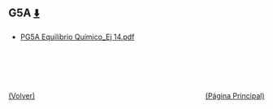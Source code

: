 
<html>
<body>
<h2>G5A <a href="https://downgit.github.io/#/home?url=https://github.com/Apuntes-FIUBA/Apuntes-Electronica/tree/main/83 - Química/8301 - Quimica/Guias de Problemas/Problemas Resueltos/G5A" style="font-size:20px">  ⬇️ </a></h2>
<ul>
    <li><a href="PG5A Equilibrio Químico_Ej 14.pdf">PG5A Equilibrio Químico_Ej 14.pdf</a></li>
</ul>
</body>
</html>






<br><br><br><br><br><a href="../" style="float: left">(Volver)</a> <a href="https://apuntes-fiuba.github.io/Apuntes-Electronica" style="float: right">(Página Principal)</a>
